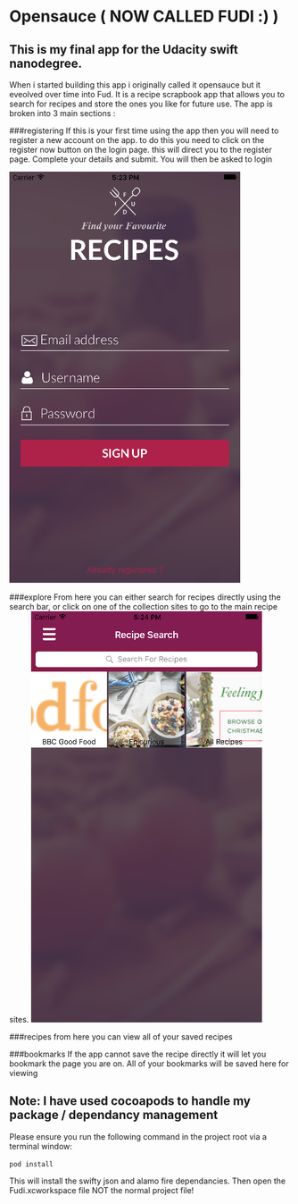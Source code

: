 # Opensauce ( NOW CALLED FUDI :) )

## This is my final app for the Udacity swift nanodegree.

When i started building this app i originally called it opensauce but it eveolved over time into Fud. It is a recipe scrapbook app that allows you to search for recipes and store the ones you like for future use.
The app is broken into 3 main sections :

###registering
If this is your first time using the app then you will need to register a new account on the app. to do this you need to click on the register now button on the login page. this will direct you to the register page. Complete your details and submit. You will then be asked to login

![searching](https://github.com/gristoi/opensauce/blob/master/walkthrough/register.png "Searching for a recipe")

###explore
From here you can either search for recipes directly using the search bar, or click on one of the collection sites to go to the main recipe sites.
![searching](https://github.com/gristoi/opensauce/blob/master/walkthrough/search.png "Searching for a recipe")



###recipes
from here you can view all of your saved recipes

###bookmarks
If the app cannot save the recipe directly it will let you bookmark the page you are on. All of your bookmarks will be saved here for viewing

## Note: I have used cocoapods to handle my package / dependancy management
Please ensure you run the following command in the project root via a terminal window:

`pod install`

This will install the swifty json and alamo fire dependancies. Then open the Fudi.xcworkspace file NOT the normal project file!
